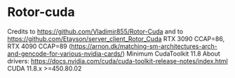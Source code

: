 # Rotor-cuda

Credits to https://github.com/Vladimir855/Rotor-Cuda and to https://github.com/Etayson/server_client_Rotor_Cuda
RTX 3090 CCAP=86, RTX 4090 CCAP=89 (https://arnon.dk/matching-sm-architectures-arch-and-gencode-for-various-nvidia-cards/)
Minimum CudaToolkit 11.8
About drivers:
https://docs.nvidia.com/cuda/cuda-toolkit-release-notes/index.html
CUDA 11.8.x >=450.80.02

